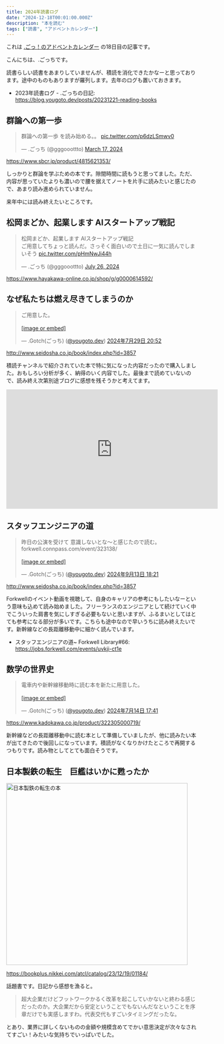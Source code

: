 ```yaml
---
title: 2024年読書ログ
date: "2024-12-18T00:01:00.000Z"
description: "本を読む"
tags: ["読書", "アドベントカレンダー"]
---
```


これは [.ごっ！のアドベントカレンダー](https://adventar.org/calendars/10323) の18日目の記事です。

こんにちは、.ごっちです。

読書らしい読書をあまりしていませんが、積読を消化できたかなーと思っております。途中のものもありますが羅列します。去年のログも置いておきます。

- 2023年読書ログ - .ごっちの日記: https://blog.yougoto.dev/posts/20231221-reading-books

## 群論への第一歩

<blockquote class="twitter-tweet"><p lang="ja" dir="ltr">群論への第一歩 を読み始める。。 <a href="https://t.co/p6dzLSmwv0">pic.twitter.com/p6dzLSmwv0</a></p>&mdash; .ごっち (@gggooottto) <a href="https://twitter.com/gggooottto/status/1769217170968555658?ref_src=twsrc%5Etfw">March 17, 2024</a></blockquote>

https://www.sbcr.jp/product/4815621353/

しっかりと群論を学ぶための本です。隙間時間に読もうと思ってました。ただ、内容が思っていたよりも濃いので腰を据えてノートを片手に読みたいと感じたので、あまり読み進められていません。

来年中には読み終えたいところです。

## 松岡まどか、起業します AIスタートアップ戦記

<blockquote class="twitter-tweet"><p lang="ja" dir="ltr">松岡まどか、起業します AIスタートアップ戦記<br>ご用意してちょっと読んだ。さっそく面白いので土日に一気に読んでしまいそう <a href="https://t.co/pHmNwJi44h">pic.twitter.com/pHmNwJi44h</a></p>&mdash; .ごっち (@gggooottto) <a href="https://twitter.com/gggooottto/status/1816750874099851554?ref_src=twsrc%5Etfw">July 26, 2024</a></blockquote>

https://www.hayakawa-online.co.jp/shop/g/g0000614592/

## なぜ私たちは燃え尽きてしまうのか

<blockquote class="bluesky-embed" data-bluesky-uri="at://did:plc:n4wx32u4ea6giykkdga52ma7/app.bsky.feed.post/3kyg7z2psfh2r" data-bluesky-cid="bafyreicvtgpfo6mcfj6doeikcaf4udazcr7rqj7ebujznp62d3cypcj54m"><p lang="ja">ご用意した。<br><br><a href="https://bsky.app/profile/did:plc:n4wx32u4ea6giykkdga52ma7/post/3kyg7z2psfh2r?ref_src=embed">[image or embed]</a></p>&mdash; .Gotch(ごっち) (<a href="https://bsky.app/profile/did:plc:n4wx32u4ea6giykkdga52ma7?ref_src=embed">@yougoto.dev</a>) <a href="https://bsky.app/profile/did:plc:n4wx32u4ea6giykkdga52ma7/post/3kyg7z2psfh2r?ref_src=embed">2024年7月29日 20:52</a></blockquote>

http://www.seidosha.co.jp/book/index.php?id=3857

積読チャンネルで紹介されていた本で特に気になった内容だったので購入しました。おもしろい分析が多く、納得のいく内容でした。最後まで読めていないので、読み終え次第別途ブログに感想を残そうかと考えてます。

<iframe width="560" height="315" src="https://www.youtube.com/embed/-UOyaRiBu0g?si=_XXb9H2RZDQhK3Jh" title="YouTube video player" frameborder="0" allow="accelerometer; autoplay; clipboard-write; encrypted-media; gyroscope; picture-in-picture; web-share" referrerpolicy="strict-origin-when-cross-origin" allowfullscreen></iframe>

##  スタッフエンジニアの道

<blockquote class="bluesky-embed" data-bluesky-uri="at://did:plc:n4wx32u4ea6giykkdga52ma7/app.bsky.feed.post/3l3zmywyjtn24" data-bluesky-cid="bafyreihzb7fq6vpox6xk2xweo6ldjtsrkqjv3yzonkcpezrfgosxou5h4q"><p lang="ja">昨日の公演を受けて 意識しないとな〜と感じたので読む。
forkwell.connpass.com/event/323138/<br><br><a href="https://bsky.app/profile/did:plc:n4wx32u4ea6giykkdga52ma7/post/3l3zmywyjtn24?ref_src=embed">[image or embed]</a></p>&mdash; .Gotch(ごっち) (<a href="https://bsky.app/profile/did:plc:n4wx32u4ea6giykkdga52ma7?ref_src=embed">@yougoto.dev</a>) <a href="https://bsky.app/profile/did:plc:n4wx32u4ea6giykkdga52ma7/post/3l3zmywyjtn24?ref_src=embed">2024年9月13日 18:21</a></blockquote>

http://www.seidosha.co.jp/book/index.php?id=3857

Forkwellのイベント動画を視聴して、自身のキャリアの参考にもしたいなーという意味も込めて読み始めました。フリーランスのエンジニアとして続けていく中でこういった肩書を気にしすぎる必要もないと思いますが、ふるまいとしてはとても参考になる部分が多いです。こちらも途中なので早いうちに読み終えたいです。新幹線などの長距離移動中に細かく読んでいます。

- スタッフエンジニアの道~ Forkwell Library#66: https://jobs.forkwell.com/events/uvkji-ct1e

## 数学の世界史

<blockquote class="bluesky-embed" data-bluesky-uri="at://did:plc:n4wx32u4ea6giykkdga52ma7/app.bsky.feed.post/3kxa6evpufe2p" data-bluesky-cid="bafyreidydmnrukh5b4ae26i2nv6mykt4tcemnhveah62khuochiji5etde"><p lang="ja">電車内や新幹線移動時に読む本を新たに用意した。<br><br><a href="https://bsky.app/profile/did:plc:n4wx32u4ea6giykkdga52ma7/post/3kxa6evpufe2p?ref_src=embed">[image or embed]</a></p>&mdash; .Gotch(ごっち) (<a href="https://bsky.app/profile/did:plc:n4wx32u4ea6giykkdga52ma7?ref_src=embed">@yougoto.dev</a>) <a href="https://bsky.app/profile/did:plc:n4wx32u4ea6giykkdga52ma7/post/3kxa6evpufe2p?ref_src=embed">2024年7月14日 17:41</a></blockquote>

https://www.kadokawa.co.jp/product/322305000719/

新幹線などの長距離移動中に読む本として準備していましたが、他に読みたい本が出てきたので後回しになっています。積読がなくなりかけたところで再開するつもりです。読み物としてとても面白そうです。

## 日本製鉄の転生　巨艦はいかに甦ったか

<img width="480" alt="日本製鉄の転生の本" src="/assets/images/posts/20241218-reading-books/japan_steel.jpg">

https://bookplus.nikkei.com/atcl/catalog/23/12/19/01184/

話題書です。日記から感想を漁ると。

> 超大企業だけどフットワークかるく改革を起こしていかないと終わる感じだったのか。大企業だから安定ということでもないんだなということを序章だけでも実感しますわ。代表交代もすごいタイミングだったな。

とあり、業界に詳しくないものの金額や規模含めてでかい意思決定が次々なされてすごい！みたいな気持ちでいっぱいでした。
